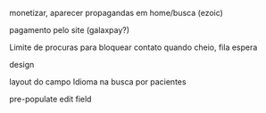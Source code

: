 monetizar, aparecer propagandas em home/busca (ezoic)

pagamento pelo site (galaxpay?)

Limite de procuras para bloquear contato quando cheio, fila espera

design

layout do campo Idioma na busca por pacientes 

pre-populate edit field